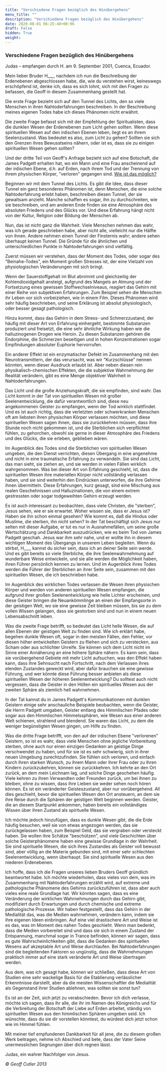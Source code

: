 ```yaml
---
title: "Verschiedene Fragen bezüglich des Hinübergehens"
menu_title: ""
description: "Verschiedene Fragen bezüglich des Hinübergehens"
date: 2020-08-01 06:25:48+00:96
draft: False
hidden: True
weight:
---
```

### Verschiedene Fragen bezüglich des Hinübergehens

Judas – empfangen durch H. am 9. September 2001, Cuenca, Ecuador.

Mein lieber Bruder H___, nachdem ich nun die Beschreibung der Erdenebenen abgeschlossen habe, die, wie du verstehen wirst, keineswegs erschöpfend ist, denke ich, dass es sich lohnt, sich mit den Fragen zu befassen, die Geoff in diesem Zusammenhang gestellt hat.

Die erste Frage bezieht sich auf den Tunnel des Lichts, den so viele Menschen in ihren Nahtoderfahrungen beschreiben. In der Beschreibung meines eigenen Todes habe ich dieses Phänomen nicht erwähnt.

Die zweite Frage befasst sich mit der Empfehlung der Spiritualisten, dass die dunklen Wesen der Erdenebenen zum Licht gehen sollten. Wenn diese spirituellen Wesen auf den irdischen Ebenen leben, liegt es an ihrem Seelenzustand. Was bedeutet es also, zum Licht zu gehen? Sollten sie sich den Grenzen ihres Bewusstseins nähern, oder ist es, dass sie zu einigen spirituellen Wesen gehen sollten?

Und der dritte Teil von Geoff's Anfrage bezieht sich auf eine Botschaft, die James Padgett erhalten hat, wo ein Mann und eine Frau anscheinend auf der irdischen Ebene, d.h. auf Erden, nach ihrem Tod und der Trennung von ihrem physischen Körper, "verloren" gegangen sind. [Wie ist das möglich?](/padgett-botschaften/padgett-botschaften-in-reihenfolge-des-datums/padgett-botschaften-1915-januar-august/helen-beschreibt-einen-vorfall-in-ihrer-arbeit-die-seelenpartner-von-spirituellen-wesen-zu-finden-jep-helen-padgett-27-januar-1915/)

Beginnen wir mit dem Tunnel des Lichts. Es gibt die Idee, dass dieser Tunnel ein ganz besonderes Phänomen ist, denn Menschen, die eine solche Nahtoderfahrung erlebt haben, beschreiben diesen Tunnel, der sie gewaltsam anzieht. Manche schaffen es sogar, ihn zu durchschreiten, wie sie beschreiben, und am anderen Ende finden sie eine Atmosphäre des absoluten Friedens und des Glücks vor. Und diese Erfahrung hängt nicht von der Kultur, Religion oder Bildung der Menschen ab.

Nun, das ist nicht ganz die Wahrheit. Viele Menschen nehmen das wahr, was ich gerade geschrieben habe, aber nicht alle, vielleicht nur die Hälfte von ihnen. Andere nehmen einen Tunnel der Finsternis wahr; andere sehen überhaupt keinen Tunnel. Die Gründe für die ähnlichen und unterschiedlichen Punkte in Nahtoderfahrungen sind vielfältig.

Zuerst müssen wir verstehen, dass der Moment des Todes, oder sogar des "Beinahe-Todes", ein Moment großen Stresses ist, der eine Vielzahl von physiologischen Veränderungen mit sich bringt.

Wenn der Sauerstoffgehalt im Blut abnimmt und gleichzeitig der Kohlendioxidgehalt ansteigt, aufgrund des Mangels an Atmung und der Fortsetzung eines gewissen Stoffwechselniveaus, reagiert das Gehirn mit einer Reihe von subjektiven Erfahrungen. Zum Beispiel sehen die Menschen ihr Leben vor sich vorbeiziehen, wie in einem Film. Dieses Phänomen wird sehr häufig beschrieben, und seine Erklärung ist absolut physiologisch, oder besser gesagt pathologisch.

Hinzu kommt, dass das Gehirn in dem Stress- und Schmerzzustand, der häufig mit dieser Art von Erfahrung einhergeht, bestimmte Substanzen produziert und freisetzt, die eine sehr ähnliche Wirkung haben wie die halluzinogenen Drogen wie Heroin. Zu diesen Substanzen gehören die Endorphine, die Schmerzen beseitigen und in hohen Konzentrationen sogar Empfindungen absoluter Euphorie hervorrufen.

Ein anderer Effekt ist ein enzymatischer Defekt im Zusammenhang mit den Neurotransmittern, der das verursacht, was wir "Kurzschlüsse" nennen könnten, wenn dieser Ausdruck erlaubt ist. Aber neben diesen rein physikalisch-chemischen Effekten, die die subjektive Wahrnehmung der Realität verändern, gibt es eine Menge objektiver Wahrheit in Nahtoderfahrungen.

Das Licht und die große Anziehungskraft, die sie empfinden, sind wahr. Das Licht kommt in der Tat von spirituellen Wesen mit großer Seelenentwicklung, die dafür verantwortlich sind, diese neu angekommenen Geister zu empfangen, wenn der Tod wirklich stattfindet. Und es ist auch richtig, dass die verletzten oder schwerkranken Menschen oft am liebsten ihren physischen Körper verlassen möchten, und diese spirituellen Wesen sagen ihnen, dass sie zurückkehren müssen, dass ihre Stunde noch nicht gekommen ist, und die Sterblichen sich verpflichtet fühlen, zu gehorchen, obwohl sie gerne in dieser Atmosphäre des Friedens und des Glücks, die sie erleben, geblieben wären.

Im Augenblick des Todes sind die Sterblichen von spirituellen Wesen umgeben, die den Dienst verrichten, diesen Übergang in eine angenehme und nicht in eine traumatische Erfahrung zu verwandeln. Sie sind das Licht, das man sieht, sie ziehen an, und sie werden in vielen Fällen wirklich wahrgenommen. Was bei dieser Art von Erfahrung geschieht, ist, dass die spirituellen Wesen ihre materiellen Körper nicht vollständig verlassen haben, und sie sind weiterhin den Eindrücken unterworfen, die ihre Gehirne ihnen übermitteln. Diese Erfahrungen, kurz gesagt, sind eine Mischung aus realen Geschehnissen und Halluzinationen, die von einem extrem gestressten oder sogar todgeweihten Gehirn erzeugt werden.

Es ist auch interessant zu beobachten, dass viele Christen, die "sterben", Jesus sehen, wie er sie erwartet. Woher wissen sie, dass er Jesus ist? Haben sie ihn schon einmal gesehen? Wie kommt es, daß die Hindus oder Muslime, die sterben, ihn nicht sehen? In der Tat beschäftigt sich Jesus nur selten mit dieser Aufgabe, er tut es nur in Ausnahmefällen, um seine große Wertschätzung und Dankbarkeit auszudrücken, wie es beim Tod von James Padgett geschah. Jesus war ihm sehr nahe, und er wollte ihn in diesem wichtigen Moment des Übergangs in unserem Leben begleiten. Wenn du stirbst, H___, kannst du sicher sein, dass ich an deiner Seite sein werde. Und es gibt bereits so viele Sterbliche, die ihre Seelenwahrnehmung auf wunderbare Weise entwickeln, und sie alle werden die Möglichkeit haben, ihren Führer persönlich kennen zu lernen. Und im Augenblick ihres Todes werden die Führer der Sterblichen an ihrer Seite sein, zusammen mit den spirituellen Wesen, die ich beschrieben habe.

Im Augenblick des wirklichen Todes verlassen die Wesen ihren physischen Körper und werden von anderen spirituellen Wesen empfangen, die aufgrund ihrer großen Seelenentwicklung wie helle Lichter erscheinen, und diese Geister bringen die Neuankömmlinge an einen der Empfangsorte in der geistigen Welt, wo sie eine gewisse Zeit bleiben müssen, bis sie zu dem vollen Wissen gelangen, dass sie gestorben sind und nun in einem neuen Lebensabschnitt leben.

Was die zweite Frage betrifft, so bedeutet das Licht helle Wesen, die auf allen Ebenen der geistigen Welt zu finden sind. Wie ich erklärt habe, begehen dunkle Wesen oft, sogar in den meisten Fällen, den Fehler, vor diesen höher entwickelten Geistern zu fliehen und sich zu verstecken, aus Scham oder aus schlichter Unreife. Sie können sich dem Licht nicht im Sinne einer Annäherung an eine höhere Sphäre nähern. Es kann sein, dass sie vorübergehend Gebiete mit mehr Licht aufsuchen, was den Effekt haben kann, dass ihre Sehnsucht nach Fortschritt, nach dem Verlassen ihres elenden Zustandes geweckt wird, aber dafür brauchen sie eine gewisse Führung, und wer könnte diese Führung besser anbieten als diese spirituellen Wesen der höheren Seelenentwicklung? Du solltest auch nicht vergessen, dass die Geister in den Höllen ein spirituelles Wesen aus der zweiten Sphäre als ziemlich hell wahrnehmen.

In der Tat kannst du in James Padgett's Kommunikationen mit dunklen Geistern einige sehr anschauliche Beispiele beobachten, wenn die Geister, die Herrn Padgett umgaben, Geister entlang des Himmlischen Pfades oder sogar aus den Himmlischen Himmelssphären, wie Wesen aus einer anderen Welt schienen, strahlend und blendend. Sie waren das Licht, zu dem die weniger begünstigten Wesen gingen, um Hilfe zu finden.

Was die dritte Frage betrifft, von den auf der irdischen Ebene "verlorenen" Geistern, so ist es wahr, dass viele Menschen ohne jegliche Vorbereitung sterben, ohne auch nur einen einzigen Gedanken an geistige Dinge verschwendet zu haben, und für sie ist es sehr schwierig, sich in ihrer neuen Umgebung zurechtzufinden. Sie fühlen sich verloren, und einfach durch ihren starken Wunsch, zu ihrem Mann oder ihrer Frau oder zu ihren Kindern zurückzukehren, können sie zurückkehren. Ich kehrte an den Ort zurück, an dem mein Leichnam lag, und solche Dinge geschehen häufig. Viele kehren zu ihren Verwandten oder Freunden zurück, um bei ihnen zu bleiben, ohne zu wissen, dass ihre Lieben sie weder sehen noch hören können. Es ist ein veränderter Geisteszustand, aber nur vorübergehend. All dies geschieht, bevor die spirituellen Wesen den Ort ansteuern, an dem sie ihre Reise durch die Sphären der geistigen Welt beginnen werden. Geister, die an diesem Startpunkt ankommen, haben bereits ein vollständiges Wissen über ihren Zustand als spirituelle Wesen.

Ich möchte jedoch hinzufügen, dass es dunkle Wesen gibt, die die Erde häufig besuchen, weil sie von etwas angezogen werden, das sie zurückgelassen haben, zum Beispiel Geld, das sie vergraben oder versteckt haben. Sie wollen ihre Schätze "beschützen", und viele Geschichten über solche Geisterphänomene haben eine gewisse Grundlage in der Wahrheit. Sie sind spirituelle Wesen, die sich ihres Zustandes als Geister voll bewusst sind, aber völlig an die Materie gebunden sind, mit einer sehr schlechten Seelenentwicklung, wenn überhaupt. Sie sind spirituelle Wesen aus den niederen Erdenebenen.

Ich hoffe, dass ich die Fragen unseres lieben Bruders Geoff gründlich beantwortet habe. Ich möchte wiederholen, dass vieles von dem, was im Zusammenhang mit Nahtoderfahrungen erzählt wird, auf extreme und pathologische Phänomene des Gehirns zurückzuführen ist, dass aber auch vieles eine reale Grundlage hat. Wir könnten sagen, dass es eine Veränderung der wirklichen Wahrnehmungen durch das Gehirn gibt, modifiziert durch Erwartungen und durch chemische und extreme pathologische Prozesse. Wir haben festgestellt, dass das Gehirn in der Medialität das, was die Medien wahrnehmen, verändern kann, indem sie ihre eigenen Ideen einbringen. Auf eine viel drastischere Art und Weise ist es das, was im Moment des nahen Todes geschieht. Wenn man bedenkt, dass die Medien vorbereitet sind und dass sie sich in einem Zustand der Entspannung, manchmal sogar in Trance befinden, können wir sagen, dass es gute Wahrscheinlichkeiten gibt, dass die Gedanken des spirituellen Wesens auf akzeptable Art und Weise durchlaufen. Bei Nahtoderfahrungen sind die begleitenden Faktoren so ungünstig, dass die Wahrnehmungen praktisch immer auf eine stark veränderte Art und Weise übertragen werden.

Aus dem, was ich gesagt habe, können wir schließen, dass diese Art von Studien eine sehr wackelige Basis für die Etablierung verlässlicher Erkenntnisse darstellt, aber da die meisten Wissenschaftler die Medialität als Gegenstand ihrer Studien ablehnen, was sollten sie sonst tun?

Es ist an der Zeit, sich jetzt zu verabschieden. Bevor ich dich verlasse, möchte ich sagen, dass ihr alle, die ihr im Namen des Königreichs und für die Verbreitung der Botschaft der Liebe auf Erden arbeitet, ständig von spirituellen Wesen aus den himmlischen Sphären umgeben seid. Ich wünschte, dass du sie dir vorstellen könntest, du würdest dich jetzt schon wie im Himmel fühlen.

Mit meiner tief empfundenen Dankbarkeit für all jene, die zu diesem großen Werk beitragen, nehme ich Abschied und bete, dass der Vater Seine unermesslichen Segnungen über dich regnen lässt.

Judas, ein wahrer Nachfolger von Jesus.

*© Geoff Cutler 2013*
